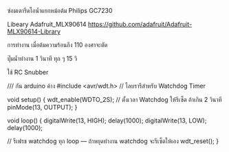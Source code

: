 ซ่อมเตารีดไอน้ำแยกหม้อต้ม
Philips GC7230


Libeary 
Adafruit_MLX90614
https://github.com/adafruit/Adafruit-MLX90614-Library

การทำงาน เมื่อต้มความร้อนถึง 110 องศาจะตัด

ปุ๊มน้ำทำงาน 1 วินาที ทุก ๆ 15 วิ

ใช้ RC Snubber

/// กัน arduino ค้าง
#include <avr/wdt.h>  // ไลบรารีสำหรับ Watchdog Timer

void setup() {
  wdt_enable(WDTO_2S);  // ตั้งเวลา Watchdog ให้รีเซ็ต ถ้าเกิน 2 วินาที
  pinMode(13, OUTPUT);
}

void loop() {
  digitalWrite(13, HIGH);
  delay(1000);
  digitalWrite(13, LOW);
  delay(1000);

  // รีเฟรช watchdog ทุก loop — ถ้าหยุดทำงาน watchdog จะรีเซ็ตให้เอง
  wdt_reset();
}